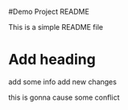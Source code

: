 #Demo Project README

This is a simple README file

# Add heading 

add some info
add new changes

this is gonna cause some conflict